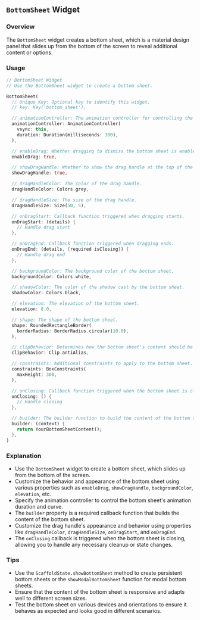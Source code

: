 ## `BottomSheet` Widget

### Overview
The `BottomSheet` widget creates a bottom sheet, which is a material design panel that slides up from the bottom of the screen to reveal additional content or options.

### Usage
```dart
// BottomSheet Widget
// Use the BottomSheet widget to create a bottom sheet.

BottomSheet(
  // Unique Key: Optional key to identify this widget.
  // key: Key('bottom_sheet'),

  // animationController: The animation controller for controlling the bottom sheet's animation.
  animationController: AnimationController(
    vsync: this,
    duration: Duration(milliseconds: 300),
  ),

  // enableDrag: Whether dragging to dismiss the bottom sheet is enabled.
  enableDrag: true,

  // showDragHandle: Whether to show the drag handle at the top of the bottom sheet.
  showDragHandle: true,

  // dragHandleColor: The color of the drag handle.
  dragHandleColor: Colors.grey,

  // dragHandleSize: The size of the drag handle.
  dragHandleSize: Size(50, 5),

  // onDragStart: Callback function triggered when dragging starts.
  onDragStart: (details) {
    // Handle drag start
  },

  // onDragEnd: Callback function triggered when dragging ends.
  onDragEnd: (details, {required isClosing}) {
    // Handle drag end
  },

  // backgroundColor: The background color of the bottom sheet.
  backgroundColor: Colors.white,

  // shadowColor: The color of the shadow cast by the bottom sheet.
  shadowColor: Colors.black,

  // elevation: The elevation of the bottom sheet.
  elevation: 8.0,

  // shape: The shape of the bottom sheet.
  shape: RoundedRectangleBorder(
    borderRadius: BorderRadius.circular(10.0),
  ),

  // clipBehavior: Determines how the bottom sheet's content should be clipped.
  clipBehavior: Clip.antiAlias,

  // constraints: Additional constraints to apply to the bottom sheet.
  constraints: BoxConstraints(
    maxHeight: 300,
  ),

  // onClosing: Callback function triggered when the bottom sheet is closing.
  onClosing: () {
    // Handle closing
  },

  // builder: The builder function to build the content of the bottom sheet.
  builder: (context) {
    return YourBottomSheetContent();
  },
)
```

### Explanation
- Use the `BottomSheet` widget to create a bottom sheet, which slides up from the bottom of the screen.
- Customize the behavior and appearance of the bottom sheet using various properties such as `enableDrag`, `showDragHandle`, `backgroundColor`, `elevation`, etc.
- Specify the animation controller to control the bottom sheet's animation duration and curve.
- The `builder` property is a required callback function that builds the content of the bottom sheet.
- Customize the drag handle's appearance and behavior using properties like `dragHandleColor`, `dragHandleSize`, `onDragStart`, and `onDragEnd`.
- The `onClosing` callback is triggered when the bottom sheet is closing, allowing you to handle any necessary cleanup or state changes.

### Tips
- Use the `ScaffoldState.showBottomSheet` method to create persistent bottom sheets or the `showModalBottomSheet` function for modal bottom sheets.
- Ensure that the content of the bottom sheet is responsive and adapts well to different screen sizes.
- Test the bottom sheet on various devices and orientations to ensure it behaves as expected and looks good in different scenarios.
